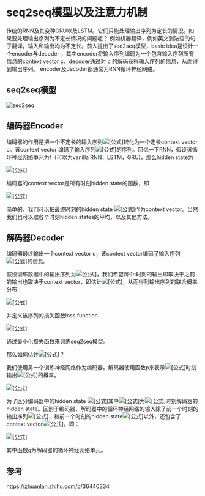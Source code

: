 # seq2seq模型以及注意力机制
传统的RNN及其变种GRU以及LSTM。它们只能处理输出序列为定长的情况。如果要处理输出序列为不定长情况的问题呢？
例如机器翻译，例如英文到法语的句子翻译，输入和输出均为不定长。前人提出了seq2seq模型，basic idea是设计一个encoder与decoder
，其中encoder将输入序列编码为一个包含输入序列所有信息的context vector c，decoder通过对 c 的解码获得输入序列的信息，从而得到输出序列。
encoder及decoder都通常为RNN循环神经网络。

## seq2seq模型

![seq2seq](https://pic4.zhimg.com/80/v2-e0fbb46d897400a384873fc100c442db_720w.jpg)

## 编码器Encoder

编码器的作用是把一个不定长的输入序列![[公式]](https://www.zhihu.com/equation?tex=x_1%2C+x_2%2C%5Cldots%2Cx_T)转化为一个定长context vector c。该context vector 编码了输入序列![[公式]](https://www.zhihu.com/equation?tex=x_1%2C+x_2%2C%5Cldots%2Cx_T)的序列。回忆一下RNN，假设该循环神经网络单元为f（可以为vanilla RNN，LSTM，GRU)，那么hidden state为

![[公式]](https://www.zhihu.com/equation?tex=h_t%3Df%28x_t%2C+h_%7Bt-1%7D%29)

编码器的context vector是所有时刻hidden state的函数，即

![[公式]](https://www.zhihu.com/equation?tex=c%3Dq%28h_1%2C%5Cldots%2Ch_T%29)

简单的，我们可以把最终时刻的hidden state ![[公式]](https://www.zhihu.com/equation?tex=h_T)作为context vector。当然我们也可以取各个时刻hidden states的平均，以及其他方法。

## 解码器Decoder

编码器最终输出一个context vector c，该context vector编码了输入序列![[公式]](https://www.zhihu.com/equation?tex=x_1%2C+x_2%2C%5Cldots%2Cx_T)的信息。

假设训练数据中的输出序列为![[公式]](https://www.zhihu.com/equation?tex=y_1%2C+y_2%2C%5Cldots%2Cy_T%27)，我们希望每个t时刻的输出即取决于之前的输出也取决于context vector，即估计![[公式]](https://www.zhihu.com/equation?tex=%5Cmathbb%7BP%7D%28y_%7Bt%27%7D%7Cy_1%2C%5Cldots%2Cy_%7Bt%27-1%7D%2C+c%29)，从而得到输出序列的联合概率分布：

![[公式]](https://www.zhihu.com/equation?tex=%5Cmathbb%7BP%7D%28y_1%2C%5Cldots%2Cy_%7BT%27%7D%29%3D%5Cprod_%7Bt%27%3D1%7D%5E%7BT%27%7D%5Cmathbb%7BP%7D%28y_%7Bt%27%7D%7Cy_1%2C%5Cldots%2Cy_%7Bt%27-1%7D%2Cc%29)

并定义该序列的损失函数loss function

![[公式]](https://www.zhihu.com/equation?tex=-%5Clog%5Cmathbb%7BP%7D%28y_1%2C%5Cldots%2Cy_%7BT%27%7D%29)

通过最小化损失函数来训练seq2seq模型。

那么如何估计![[公式]](https://www.zhihu.com/equation?tex=%5Cmathbb%7BP%7D%28y_%7Bt%27%7D%7Cy_1%2C%5Cldots%2Cy_%7Bt%27-1%7D%2C+c%29)？

我们使用另一个训练神经网络作为编码器。解码器使用函数p来表示![[公式]](https://www.zhihu.com/equation?tex=t%27)时刻输出![[公式]](https://www.zhihu.com/equation?tex=y_%7Bt%27%7D)的概率。

![[公式]](https://www.zhihu.com/equation?tex=%5Cmathbb%7BP%7D%28y_%7Bt%27%7D%7Cy_1%2C%5Cldots%2Cy_%7Bt%27-1%7D%2C+c%29%3Dp%28y_%7Bt%27-1%7D%2Cs_%7Bt%27%7D%2Cc%29)

为了区分编码器中的hidden state ![[公式]](https://www.zhihu.com/equation?tex=h_t)其中![[公式]](https://www.zhihu.com/equation?tex=s_%7Bt%27%7D)为![[公式]](https://www.zhihu.com/equation?tex=t%27)时刻解码器的hidden state。区别于编码器，解码器中的循环神经网络的输入除了前一个时刻的输出序列![[公式]](https://www.zhihu.com/equation?tex=y_%7Bt%27-1%7D)，和前一个时刻的hidden state![[公式]](https://www.zhihu.com/equation?tex=s_%7Bt%27-1%7D)以外，还包含了context vector![[公式]](https://www.zhihu.com/equation?tex=c)。即：

![[公式]](https://www.zhihu.com/equation?tex=s_%7Bt%27%7D%3Dg%28y_%7Bt%27-1%7D%2Cs_%7Bt%27-1%7D%2Cc%29)

其中函数g为解码器的循环神经网络单元。

## 参考

https://zhuanlan.zhihu.com/p/36440334

